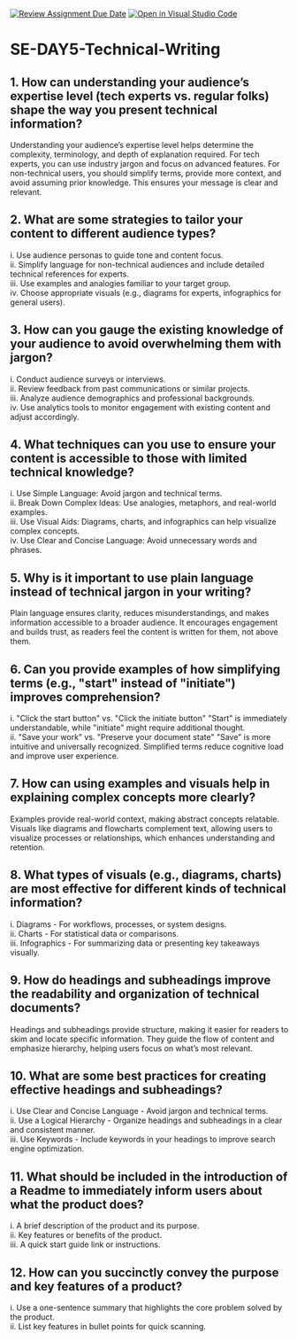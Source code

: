 [![Review Assignment Due Date](https://classroom.github.com/assets/deadline-readme-button-22041afd0340ce965d47ae6ef1cefeee28c7c493a6346c4f15d667ab976d596c.svg)](https://classroom.github.com/a/zsAR-pyY)
[![Open in Visual Studio Code](https://classroom.github.com/assets/open-in-vscode-2e0aaae1b6195c2367325f4f02e2d04e9abb55f0b24a779b69b11b9e10269abc.svg)](https://classroom.github.com/online_ide?assignment_repo_id=17379716&assignment_repo_type=AssignmentRepo)
# SE-DAY5-Technical-Writing
## 1. How can understanding your audience’s expertise level (tech experts vs. regular folks) shape the way you present technical information?

Understanding your audience’s expertise level helps determine the complexity, terminology, and depth of explanation required. For tech experts, you can use industry jargon and focus on advanced features. For non-technical users, you should simplify terms, provide more context, and avoid assuming prior knowledge. This ensures your message is clear and relevant.

## 2. What are some strategies to tailor your content to different audience types?

i.	Use audience personas to guide tone and content focus.  
ii.	Simplify language for non-technical audiences and include detailed technical references for experts.  
iii.	Use examples and analogies familiar to your target group.  
iv.	Choose appropriate visuals (e.g., diagrams for experts, infographics for general users).  

## 3. How can you gauge the existing knowledge of your audience to avoid overwhelming them with jargon?

i.	Conduct audience surveys or interviews.  
ii.	Review feedback from past communications or similar projects.  
iii.	Analyze audience demographics and professional backgrounds.  
iv.	Use analytics tools to monitor engagement with existing content and adjust accordingly.  

## 4. What techniques can you use to ensure your content is accessible to those with limited technical knowledge?

i.	Use Simple Language: Avoid jargon and technical terms.  
ii.	Break Down Complex Ideas: Use analogies, metaphors, and real-world examples.  
iii.	Use Visual Aids: Diagrams, charts, and infographics can help visualize complex concepts.  
iv.	Use Clear and Concise Language: Avoid unnecessary words and phrases.  

## 5. Why is it important to use plain language instead of technical jargon in your writing?

Plain language ensures clarity, reduces misunderstandings, and makes information accessible to a broader audience. It encourages engagement and builds trust, as readers feel the content is written for them, not above them.

## 6. Can you provide examples of how simplifying terms (e.g., "start" instead of "initiate") improves comprehension?

i.	"Click the start button" vs. "Click the initiate button"
"Start" is immediately understandable, while "initiate" might require additional thought.  
ii.	"Save your work" vs. "Preserve your document state"
"Save" is more intuitive and universally recognized.
Simplified terms reduce cognitive load and improve user experience.

## 7. How can using examples and visuals help in explaining complex concepts more clearly?

Examples provide real-world context, making abstract concepts relatable. Visuals like diagrams and flowcharts complement text, allowing users to visualize processes or relationships, which enhances understanding and retention.

## 8. What types of visuals (e.g., diagrams, charts) are most effective for different kinds of technical information?

i.	Diagrams - For workflows, processes, or system designs.  
ii.	Charts - For statistical data or comparisons.  
iii.	Infographics - For summarizing data or presenting key takeaways visually.

## 9. How do headings and subheadings improve the readability and organization of technical documents?

Headings and subheadings provide structure, making it easier for readers to skim and locate specific information. They guide the flow of content and emphasize hierarchy, helping users focus on what’s most relevant.

## 10. What are some best practices for creating effective headings and subheadings?

i.	Use Clear and Concise Language - Avoid jargon and technical terms.  
ii.	Use a Logical Hierarchy - Organize headings and subheadings in a clear and consistent manner.  
iii.	Use Keywords - Include keywords in your headings to improve search engine optimization.

## 11. What should be included in the introduction of a Readme to immediately inform users about what the product does?

i.	A brief description of the product and its purpose.  
ii.	Key features or benefits of the product.  
iii.	A quick start guide link or instructions.  

## 12. How can you succinctly convey the purpose and key features of a product?

i.	Use a one-sentence summary that highlights the core problem solved by the product.  
ii.	List key features in bullet points for quick scanning.
